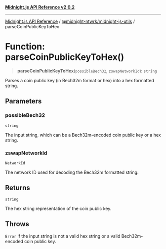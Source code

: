 [**Midnight.js API Reference v2.0.2**](../../../README.md)

***

[Midnight.js API Reference](../../../packages.md) / [@midnight-ntwrk/midnight-js-utils](../README.md) / parseCoinPublicKeyToHex

# Function: parseCoinPublicKeyToHex()

> **parseCoinPublicKeyToHex**(`possibleBech32`, `zswapNetworkId`): `string`

Parses a coin public key (in Bech32m format or hex) into a hex formatted string.

## Parameters

### possibleBech32

`string`

The input string, which can be a Bech32m-encoded coin public key or a hex string.

### zswapNetworkId

`NetworkId`

The network ID used for decoding the Bech32m formatted string.

## Returns

`string`

The hex string representation of the coin public key.

## Throws

`Error`
If the input string is not a valid hex string or a valid Bech32m-encoded coin public key.
